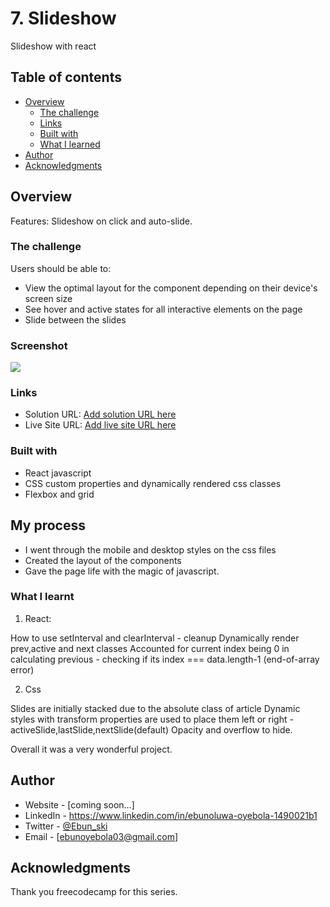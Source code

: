 # 7. Slideshow

Slideshow with react

## Table of contents

- [Overview](#overview)
  - [The challenge](#the-challenge)
  - [Links](#links)
  - [Built with](#built-with)
  - [What I learned](#what-i-learned)
- [Author](#author)
- [Acknowledgments](#acknowledgments)

## Overview

Features:
Slideshow on click and auto-slide.

### The challenge

Users should be able to:

- View the optimal layout for the component depending on their device's screen size
- See hover and active states for all interactive elements on the page
- Slide between the slides

### Screenshot

![](./screenshot.jpg)

### Links

- Solution URL: [Add solution URL here](https://your-solution-url.com)
- Live Site URL: [Add live site URL here](https://your-live-site-url.com)

### Built with

- React javascript
- CSS custom properties and dynamically rendered css classes
- Flexbox and grid

## My process

- I went through the mobile and desktop styles on the css files
- Created the layout of the components
- Gave the page life with the magic of javascript.

### What I learnt

1. React:

How to use setInterval and clearInterval - cleanup
Dynamically render prev,active and next classes
Accounted for current index being 0 in calculating previous - checking if its index === data.length-1 (end-of-array error)

2. Css

Slides are initially stacked due to the absolute class of article
Dynamic styles with transform properties are used to place them left or right - activeSlide,lastSlide,nextSlide(default)
Opacity and overflow to hide.

Overall it was a very wonderful project.

## Author

- Website - [coming soon...]
- LinkedIn - https://www.linkedin.com/in/ebunoluwa-oyebola-1490021b1
- Twitter - [@Ebun_ski](https://www.twitter.com/Ebun_ski)
- Email - [ebunoyebola03@gmail.com]

## Acknowledgments

Thank you freecodecamp for this series.
